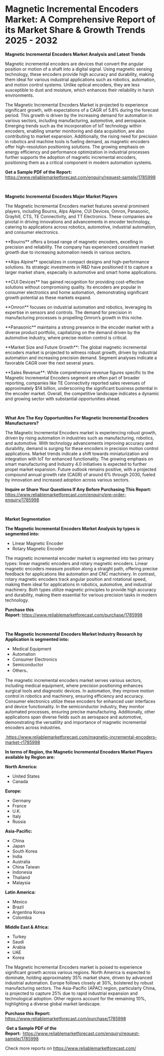 <p><h1>Magnetic Incremental Encoders Market: A Comprehensive Report of its Market Share & Growth Trends 2025 - 2032</h1></p><p><strong>Magnetic Incremental Encoders Market Analysis and Latest Trends</strong></p>
<p><p>Magnetic incremental encoders are devices that convert the angular position or motion of a shaft into a digital signal. Using magnetic sensing technology, these encoders provide high accuracy and durability, making them ideal for various industrial applications such as robotics, automation, and motion control systems. Unlike optical encoders, they are less susceptible to dust and moisture, which enhances their reliability in harsh environments.</p><p>The Magnetic Incremental Encoders Market is projected to experience significant growth, with expectations of a CAGR of 5.8% during the forecast period. This growth is driven by the increasing demand for automation in various sectors, including manufacturing, automotive, and aerospace. Emerging trends such as the incorporation of IoT technology within encoders, enabling smarter monitoring and data acquisition, are also contributing to market expansion. Additionally, the rising need for precision in robotics and machine tools is fueling demand, as magnetic encoders offer high-resolution positioning solutions. The growing emphasis on energy efficiency and performance optimization in industrial processes further supports the adoption of magnetic incremental encoders, positioning them as a critical component in modern automation systems.</p></p>
<p><strong>Get a Sample PDF of the Report:&nbsp;</strong> <a href="https://www.reliablemarketforecast.com/enquiry/request-sample/1785998?utm_campaign=3491&utm_medium=2&utm_source=Github&utm_content=ia&utm_term=25032025&utm_id=magnetic-incremental-encoders">https://www.reliablemarketforecast.com/enquiry/request-sample/1785998</a></p>
<p>&nbsp;</p>
<p><strong>Magnetic Incremental Encoders Major Market Players</strong></p>
<p><p>The Magnetic Incremental Encoders market features several prominent players, including Bourns, Alps Alpine, CUI Devices, Omron, Panasonic, Grayhill, CTS, TE Connectivity, and TT Electronics. These companies are pivotal in driving innovations and advancements in encoder technology, catering to applications across robotics, automotive, industrial automation, and consumer electronics.</p><p>**Bourns** offers a broad range of magnetic encoders, excelling in precision and reliability. The company has experienced consistent market growth due to increasing automation needs in various sectors. </p><p>**Alps Alpine** specializes in compact designs and high-performance solutions. Its strategic investments in R&D have positioned it to capture a larger market share, especially in automotive and smart home applications.</p><p>**CUI Devices** has gained recognition for providing cost-effective solutions without compromising quality. Its encoders are popular in consumer electronics and home automation, demonstrating significant growth potential as these markets expand.</p><p>**Omron** focuses on industrial automation and robotics, leveraging its expertise in sensors and controls. The demand for precision in manufacturing processes is propelling Omron’s growth in this niche.</p><p>**Panasonic** maintains a strong presence in the encoder market with a diverse product portfolio, capitalizing on the demand driven by the automotive industry, where precise motion control is critical.</p><p>**Market Size and Future Growth**: The global magnetic incremental encoders market is projected to witness robust growth, driven by industrial automation and increasing precision demand. Segment analyses indicate a favorable CAGR over the next several years.</p><p>**Sales Revenue**: While comprehensive revenue figures specific to the Magnetic Incremental Encoders segment are often part of broader reporting, companies like TE Connectivity reported sales revenues of approximately $14 billion, underscoring the significant business potential in the encoder market. Overall, the competitive landscape indicates a dynamic and growing sector with substantial opportunities ahead.</p></p>
<p>&nbsp;</p>
<p><strong>What Are The Key Opportunities For Magnetic Incremental Encoders Manufacturers?</strong></p>
<p><p>The Magnetic Incremental Encoders market is experiencing robust growth, driven by rising automation in industries such as manufacturing, robotics, and automotive. With technology advancements improving accuracy and durability, demand is surging for these encoders in precision motion control applications. Market trends indicate a shift towards miniaturization and integration with IoT for enhanced functionality. The growing emphasis on smart manufacturing and Industry 4.0 initiatives is expected to further propel market expansion. Future outlook remains positive, with a projected compound annual growth rate (CAGR) of around 6% through 2030, fueled by innovation and increased adoption across various sectors.</p></p>
<p><strong>Inquire or Share Your Questions If Any Before Purchasing This Report:</strong> <a href="https://www.reliablemarketforecast.com/enquiry/pre-order-enquiry/1785998?utm_campaign=3491&utm_medium=2&utm_source=Github&utm_content=ia&utm_term=25032025&utm_id=magnetic-incremental-encoders">https://www.reliablemarketforecast.com/enquiry/pre-order-enquiry/1785998</a></p>
<p>&nbsp;</p>
<p><strong>Market Segmentation</strong></p>
<p><strong>The Magnetic Incremental Encoders Market Analysis by types is segmented into:</strong></p>
<p><ul><li>Linear Magnetic Encoder</li><li>Rotary Magnetic Encoder</li></ul></p>
<p><p>The magnetic incremental encoder market is segmented into two primary types: linear magnetic encoders and rotary magnetic encoders. Linear magnetic encoders measure position along a straight path, offering precise feedback for applications like automation and CNC machinery. In contrast, rotary magnetic encoders track angular position and rotational speed, making them ideal for applications in robotics, automotive, and industrial machinery. Both types utilize magnetic principles to provide high accuracy and durability, making them essential for various precision tasks in modern technology.</p></p>
<p><strong>Purchase this Report:&nbsp;</strong><a href="https://www.reliablemarketforecast.com/purchase/1785998?utm_campaign=3491&utm_medium=2&utm_source=Github&utm_content=ia&utm_term=25032025&utm_id=magnetic-incremental-encoders">https://www.reliablemarketforecast.com/purchase/1785998</a></p>
<p>&nbsp;</p>
<p><strong>The Magnetic Incremental Encoders Market Industry Research by Application is segmented into:</strong></p>
<p><ul><li>Medical Equipment</li><li>Automation</li><li>Consumer Electronics</li><li>Semiconductor</li><li>Others、</li></ul></p>
<p><p>The magnetic incremental encoders market serves various sectors, including medical equipment, where precision positioning enhances surgical tools and diagnostic devices. In automation, they improve motion control in robotics and machinery, ensuring efficiency and accuracy. Consumer electronics utilize these encoders for enhanced user interfaces and device functionality. In the semiconductor industry, they monitor automated processes, ensuring precise manufacturing. Additionally, other applications span diverse fields such as aerospace and automotive, demonstrating the versatility and importance of magnetic incremental encoders across industries.</p></p>
<p><a href="https://www.reliablemarketforecast.com/magnetic-incremental-encoders-market-r1785998?utm_campaign=3491&utm_medium=2&utm_source=Github&utm_content=ia&utm_term=25032025&utm_id=magnetic-incremental-encoders">&nbsp;https://www.reliablemarketforecast.com/magnetic-incremental-encoders-market-r1785998</a></p>
<p><strong>In terms of Region, the Magnetic Incremental Encoders Market Players available by Region are:</strong></p>
<p>
    <p> <strong> North America: </strong>
        <ul>
            <li>United States</li>
            <li>Canada</li>
        </ul>
        </p> 
    <p> <strong> Europe: </strong>
        <ul>
            <li>Germany</li>
            <li>France</li>
            <li>U.K.</li>
            <li>Italy</li>
            <li>Russia</li>
        </ul>
        </p> 
    <p> <strong> Asia-Pacific: </strong>
        <ul>
            <li>China</li>
            <li>Japan</li>
            <li>South Korea</li>
            <li>India</li>
            <li>Australia</li>
            <li>China Taiwan</li>
            <li>Indonesia</li>
            <li>Thailand</li>
            <li>Malaysia</li>
        </ul>
        </p> 
    <p> <strong> Latin America: </strong>
        <ul>
            <li>Mexico</li>
            <li>Brazil</li>
            <li>Argentina Korea</li>
            <li>Colombia</li>
        </ul>
        </p> 
    <p> <strong> Middle East & Africa: </strong>
        <ul>
            <li>Turkey</li>
            <li>Saudi</li>
            <li>Arabia</li>
            <li>UAE</li>
            <li>Korea</li>
        </ul>
    </p>
    </p>
<p><p>The Magnetic Incremental Encoders market is poised to experience significant growth across various regions. North America is expected to dominate, holding approximately 35% market share, driven by advanced industrial automation. Europe follows closely at 30%, bolstered by robust manufacturing sectors. The Asia-Pacific (APAC) region, particularly China, is projected to capture 25% due to rapid industrial expansion and technological adoption. Other regions account for the remaining 10%, highlighting a diverse global market landscape.</p></p>
<p><strong>Purchase this Report: </strong><a href="https://www.reliablemarketforecast.com/purchase/1785998?utm_campaign=3491&utm_medium=2&utm_source=Github&utm_content=ia&utm_term=25032025&utm_id=magnetic-incremental-encoders">https://www.reliablemarketforecast.com/purchase/1785998</a></p>
<p>&nbsp;<strong>Get a Sample PDF of the Report:&nbsp;&nbsp;</strong><a href="https://www.reliablemarketforecast.com/enquiry/request-sample/1785998?utm_campaign=3491&utm_medium=2&utm_source=Github&utm_content=ia&utm_term=25032025&utm_id=magnetic-incremental-encoders">https://www.reliablemarketforecast.com/enquiry/request-sample/1785998</a></p>
<p><strong></strong></p>
<p>Check more reports on <a href="https://www.reliablemarketforecast.com/?utm_campaign=3491&utm_medium=2&utm_source=Github&utm_content=ia&utm_term=25032025&utm_id=magnetic-incremental-encoders">https://www.reliablemarketforecast.com/</a></p>